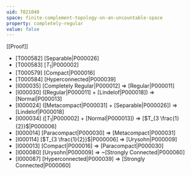 ```yaml
---
uid: T021040
space: finite-complement-topology-on-an-uncountable-space
property: completely-regular
value: false
---
```

[[Proof]]

* [T000582] [Separable|P000026]
* [T000583] [$T_1$|P000002]
* [T000579] [Compact|P000016]
* [T000584] [Hyperconnected|P000039]
* [I000035] [Completely Regular|P000012] => [Regular|P000011]
* [I000030] ([Regular|P000011] + [Lindelof|P000018]) => [Normal|P000013]
* [I000024] ([Metacompact|P000031] + [Separable|P000026]) => [Lindelof|P000018]
* [I000034] ([$T_1$|P000002] + [Normal|P000013]) => [$T_{3 \frac{1}{2}}$|P000006]
* [I000014] [Paracompact|P000030] => [Metacompact|P000031]
* [I000114] [$T_{3 \frac{1}{2}}$|P000006] => [Urysohn|P000009]
* [I000013] [Compact|P000016] => [Paracompact|P000030]
* [I000080] [Urysohn|P000009] => ~[Strongly Connected|P000060]
* [I000087] [Hyperconnected|P000039] => [Strongly Connected|P000060]


